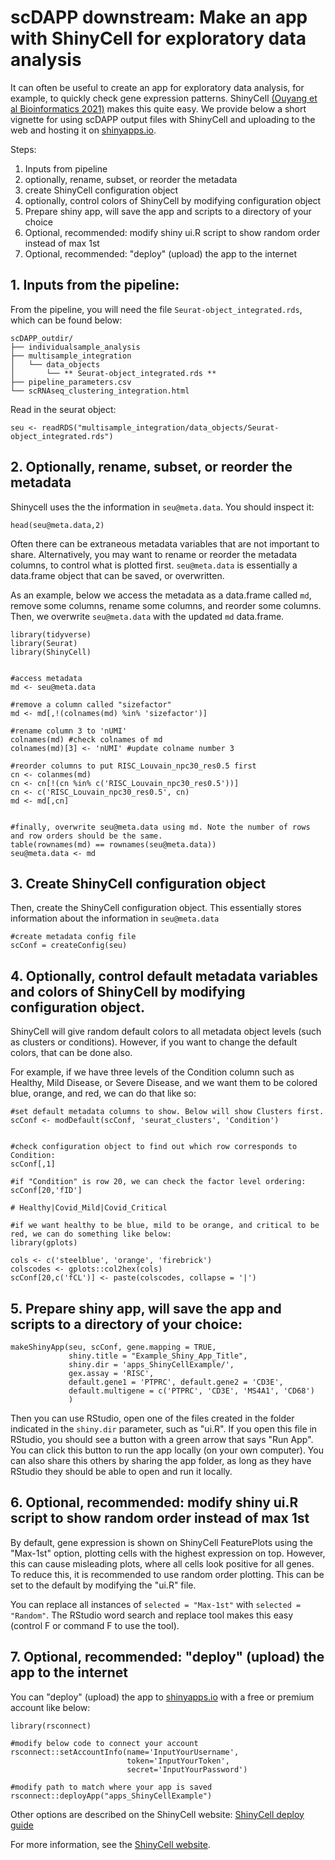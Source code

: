 # scDAPP downstream: Make an app with ShinyCell for exploratory data analysis


It can often be useful to create an app for exploratory data analysis, for example, to quickly check gene expression patterns. ShinyCell [(Ouyang et al Bioinformatics 2021)](https://academic.oup.com/bioinformatics/article/37/19/3374/6198103) makes this quite easy. We provide below a short vignette for using scDAPP output files with ShinyCell and uploading to the web and hosting it on [shinyapps.io](https://www.shinyapps.io/).


Steps:
1. Inputs from pipeline
2. optionally, rename, subset, or reorder the metadata
3. create ShinyCell configuration object
4. optionally, control colors of ShinyCell by modifying configuration object
5. Prepare shiny app, will save the app and scripts to a directory of your choice
6. Optional, recommended: modify shiny ui.R script to show random order instead of max 1st
7. Optional, recommended: "deploy" (upload) the app to the internet



## 1. Inputs from the pipeline: 

From the pipeline, you will need the file `Seurat-object_integrated.rds`, which can be found below:

```
scDAPP_outdir/
├── individualsample_analysis
├── multisample_integration
│   └── data_objects
│       └── ** Seurat-object_integrated.rds **
├── pipeline_parameters.csv
└── scRNAseq_clustering_integration.html
```




Read in the seurat object:

```
seu <- readRDS("multisample_integration/data_objects/Seurat-object_integrated.rds")
```



## 2. Optionally, rename, subset, or reorder the metadata

Shinycell uses the the information in `seu@meta.data`. You should inspect it:

```
head(seu@meta.data,2)
```


Often there can be extraneous metadata variables that are not important to share. Alternatively, you may want to rename or reorder the metadata columns, to control what is plotted first. `seu@meta.data` is essentially a data.frame object that can be saved, or overwritten.

As an example, below we access the metadata as a data.frame called `md`, remove some columns, rename some columns, and reorder some columns. Then, we overwrite `seu@meta.data` with the updated `md` data.frame.


```
library(tidyverse)
library(Seurat)
library(ShinyCell)


#access metadata
md <- seu@meta.data

#remove a column called "sizefactor"
md <- md[,!(colnames(md) %in% 'sizefactor')]

#rename column 3 to 'nUMI'
colnames(md) #check colnames of md
colnames(md)[3] <- 'nUMI' #update colname number 3

#reorder columns to put RISC_Louvain_npc30_res0.5 first
cn <- colanmes(md)
cn <- cn[!(cn %in% c('RISC_Louvain_npc30_res0.5'))]
cn <- c('RISC_Louvain_npc30_res0.5', cn)
md <- md[,cn]


#finally, overwrite seu@meta.data using md. Note the number of rows and row orders should be the same.
table(rownames(md) == rownames(seu@meta.data))
seu@meta.data <- md
```




## 3. Create ShinyCell configuration object


Then, create the ShinyCell configuration object. This essentially stores information about the information in `seu@meta.data`

```
#create metadata config file
scConf = createConfig(seu)
```



## 4. Optionally, control default metadata variables and colors of ShinyCell by modifying configuration object.

ShinyCell will give random default colors to all metadata object levels (such as clusters or conditions). However, if you want to change the default colors, that can be done also. 

For example, if we have three levels of the Condition column such as Healthy, Mild Disease, or Severe Disease, and we want them to be colored blue, orange, and red, we can do that like so:

```
#set default metadata columns to show. Below will show Clusters first.
scConf <- modDefault(scConf, 'seurat_clusters', 'Condition')


#check configuration object to find out which row corresponds to Condition:
scConf[,1]

#if "Condition" is row 20, we can check the factor level ordering:
scConf[20,'fID']

# Healthy|Covid_Mild|Covid_Critical

#if we want healthy to be blue, mild to be orange, and critical to be red, we can do something like below:
library(gplots)

cols <- c('steelblue', 'orange', 'firebrick')
colscodes <- gplots::col2hex(cols)
scConf[20,c('fCL')] <- paste(colscodes, collapse = '|')
```



## 5. Prepare shiny app, will save the app and scripts to a directory of your choice:


```
makeShinyApp(seu, scConf, gene.mapping = TRUE,
             shiny.title = "Example_Shiny_App_Title",
             shiny.dir = 'apps_ShinyCellExample/',
             gex.assay = 'RISC',
             default.gene1 = 'PTPRC', default.gene2 = 'CD3E',
             default.multigene = c('PTPRC', 'CD3E', 'MS4A1', 'CD68')
             )
```

Then you can use RStudio, open one of the files created in the folder indicated in the `shiny.dir` parameter, such as "ui.R". If you open this file in RStudio, you should see a button with a green arrow that says "Run App". You can click this button to run the app locally (on your own computer). You can also share this others by sharing the app folder, as long as they have RStudio they should be able to open and run it locally.


## 6. Optional, recommended: modify shiny ui.R script to show random order instead of max 1st

By default, gene expression is shown on ShinyCell FeaturePlots using the "Max-1st" option, plotting cells with the highest expression on top. However, this can cause misleading plots, where all cells look positive for all genes. To reduce this, it is recommended to use random order plotting. This can be set to the default by modifying the "ui.R" file.

You can replace all instances of `selected = "Max-1st"` with `selected = "Random"`.
The RStudio word search and replace tool makes this easy (control F or command F to use the tool).


## 7. Optional, recommended: "deploy" (upload) the app to the internet

You can "deploy" (upload) the app to [shinyapps.io](https://www.shinyapps.io/) with a free or premium account like below:

```
library(rsconnect)

#modify below code to connect your account
rsconnect::setAccountInfo(name='InputYourUsername',
                          token='InputYourToken',
                          secret='InputYourPassword')

#modify path to match where your app is saved
rsconnect::deployApp("apps_ShinyCellExample")
```


Other options are described on the ShinyCell website: [ShinyCell deploy guide](https://htmlpreview.github.io/?https://github.com/SGDDNB/ShinyCell/blob/master/docs/4cloud.html)




For more information, see the [ShinyCell website](https://github.com/SGDDNB/ShinyCell).
